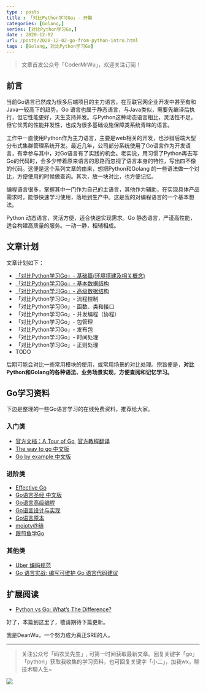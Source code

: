 ```yaml
---
type : posts
title : 「对比Python学习Go」- 开篇
categories: [Golang,] 
series: [对比Python学习Go,]
date : 2020-12-02
url: /posts/2020-12-02-go-from-python-intro.html 
tags : [Golang, 对比Python学习Go]
---
```


> 文章首发公众号「CoderMrWu」，欢迎关注订阅！
## 前言

当前Go语言已然成为很多后端项目的主力语言，在互联官网企业开发中甚至有和Java一较高下的趋势。Go 语言也属于静态语言，与Java类似，需要先编译后执行，但它性能更好，天生支持并发。与Python这种动态语言相比，灵活性不足，但它优秀的性能并发性，也成为很多基础设施保障类系统青睐的语言。

工作中一直使用Python作为主力语言，主要是web相关的开发，也涉猎后端大型分布式集群管理系统开发。最近几年，公司部分系统使用了Go语言作为开发语言，有幸参与其中，对Go语言有了实践的机会。老实说，用习惯了Python再去写Go的代码时，会多少带着原来语言的思路而忽视了语言本身的特性，写出四不像的代码。这便是这个系列文章的由来，想把Python和Golang 的一些语法做一个对比，方便使用的时候做查询。其次，放一块对比，也方便记忆。

编程语言很多，掌握其中一门作为自己的主语言，其他作为辅助，在实现具体产品需求时，能够快速学习使用，落地到生产中。这是我的对编程语言的一个基本想法。

Python 动态语言，灵活方便，适合快速实现需求。Go 静态语言，严谨高性能，适合构建高质量的服务。一动一静，相辅相成。

## 文章计划

文章计划如下：

- [「对比Python学习Go」- 基础篇(环境搭建及相关概念)](https://pylixm.top/posts/2020-12-03-go-from-python-start.html)
- [「对比Python学习Go」- 基本数据结构](https://pylixm.top/posts/2020-12-05-go-from-python-structure-base.html)
- [「对比Python学习Go」- 高级数据结构](https://pylixm.top/posts/2020-12-09-go-from-python-structure-advance.html)
- 「对比Python学习Go」- 流程控制
- 「对比Python学习Go」- 函数、类和接口
- 「对比Python学习Go」- 并发编程（协程）
- 「对比Python学习Go」- 包管理
- 「对比Python学习Go」- 发布包
- 「对比Python学习Go」- 时间处理
- 「对比Python学习Go」- 正则处理
- TODO 

后期可能会对比一些常用模块的使用，或常用场景的对比处理。宗旨便是，**对比Python和Golang的各种语法、业务场景实现，方便查阅和记忆学习。**

## Go学习资料

下边是整理的一些Go语言学习的在线免费资料，推荐给大家。

### 入门类 

- [官方文档：A Tour of Go](https://tour.golang.org/welcome/1), [官方教程翻译](https://pylixm.top/2018/10/go-start-1/)
- [The way to go 中文版](https://github.com/unknwon/the-way-to-go_ZH_CN) 
- [Go by example 中文版](https://gobyexample-cn.github.io/)

### 进阶类

- [Effective Go](https://golang.org/doc/effective_go.html)
- [Go语言圣经 中文版](https://books.studygolang.com/gopl-zh/)
- [Go语言高级编程](https://chai2010.gitbooks.io/advanced-go-programming-book/content/)
- [Go语言设计与实现](https://draveness.me/golang/)
- [Go语言原本](https://golang.design/under-the-hood/)
- [mojotv终结](https://mojotv.cn/404#Golang)
- [跟煎鱼学Go](https://eddycjy.gitbook.io/golang/)


### 其他类

- [Uber 编码规范](https://github.com/uber-go/guide/blob/master/style.md)
- [Go 语言实战: 编写可维护 Go 语言代码建议](https://github.com/llitfkitfk/go-best-practice)


## 扩展阅读

- [Python vs Go: What’s The Difference?](https://www.bmc.com/blogs/go-vs-python/)


好了，本篇到这里了，敬请期待下篇更新。

我是DeanWu，一个努力成为真正SRE的人。

---

>关注公众号「码农吴先生」, 可第一时间获取最新文章。回复关键字「go」「python」获取我收集的学习资料，也可回复关键字「小二」，加我wx，聊技术聊人生~ 

![](https://gitee.com/pylixm/picture/raw/master/2020-12-14/deanwu_wechat.png)
